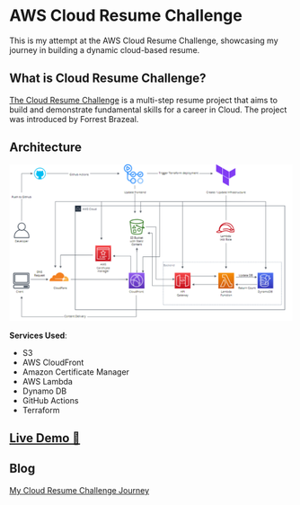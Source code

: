 # AWS Cloud Resume Challenge

This is my attempt at the AWS Cloud Resume Challenge, showcasing my journey in building a dynamic cloud-based resume.

## What is Cloud Resume Challenge?

[The Cloud Resume Challenge](https://cloudresumechallenge.dev/) is a multi-step resume project that aims to build and demonstrate fundamental skills for a career in Cloud. The project was introduced by Forrest Brazeal.

## Architecture

![Architecture Diagram](/front_end/static/assets/images/readme/cloud_resume_architecture.png)

**Services Used**:

- S3
- AWS CloudFront
- Amazon Certificate Manager
- AWS Lambda
- Dynamo DB
- GitHub Actions
- Terraform

## [Live Demo 🔗](https://ajharresume.com)

## Blog
[My Cloud Resume Challenge Journey](https://medium.com/@hussainajhar8/my-cloud-resume-challenge-journey-building-a-fully-automated-portfolio-9b5802badb14)
